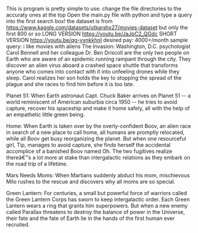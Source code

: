 This is program is pretty simple to use. change the file directories to the accuraty ones at the top
Open the main.py file with python and type a query into the first search box!
the dataset is from https://www.kaggle.com/datasets/utkarshx27/movies-dataset but only the first 800 or so
LONG VERSION
https://youtu.be/JaJpC2_QGdc
SHORT VERSION
https://youtu.be/qg-yynkkhnI
desired pay: 4000+/month
sample query:
i like movies with aliens
The Invasion:  Washington, D.C. psychologist Carol Bennell and her colleague Dr. Ben Driscoll are the only two people on Earth who are aware of an epidemic running rampant through the city. They discover an alien virus aboard a crashed space shuttle that transforms anyone who comes into contact with it into unfeeling drones while they sleep. Carol realizes her son holds the key to stopping the spread of the plague and she races to find him before it is too late.

Planet 51:  When Earth astronaut Capt. Chuck Baker arrives on Planet 51 -- a world reminiscent of American suburbia circa 1950 -- he tries to avoid capture, recover his spaceship and make it home safely, all with the help of an empathetic little green being.

Home:  When Earth is taken over by the overly-confident Boov, an alien race in search of a new place to call home, all humans are promptly relocated, while all Boov get busy reorganizing the planet. But when one resourceful girl, Tip, manages to avoid capture, she finds herself the accidental accomplice of a banished Boov named Oh. The two fugitives realize thereâ€™s a lot more at stake than intergalactic relations as they embark on the road trip of a lifetime.

Mars Needs Moms:  When Martians suddenly abduct his mom, mischievous Milo rushes to the rescue and discovers why all moms are so special.

Green Lantern:  For centuries, a small but powerful force of warriors called the Green Lantern Corps has sworn to keep intergalactic order. Each Green Lantern wears a ring that grants him superpowers. But when a new enemy called Parallax threatens to destroy the balance of power in the Universe, their fate and the fate of Earth lie in the hands of the first human ever recruited.

